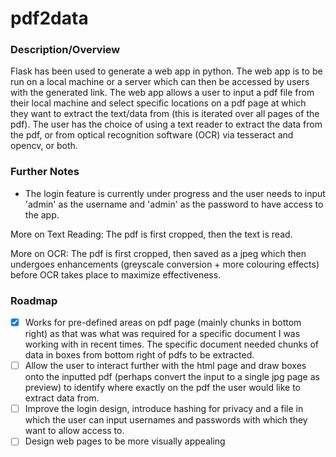 # pdf2data 
### Description/Overview
Flask has been used to generate a web app in python. The web app is to be run on a local machine or a server which can then be accessed by users with the generated link. The web app allows a user to input a pdf file from their local machine and select specific locations on a pdf page at which they want to extract the text/data from (this is iterated over all pages of the pdf). The user has the choice of using a text reader to extract the data from the pdf, or from optical recognition software (OCR) via tesseract and opencv, or both.
### Further Notes
- The login feature is currently under progress and the user needs to input 'admin' as the username and 'admin' as the password to have access to the app.

More on Text Reading: The pdf is first cropped, then the text is read.

More on OCR: The pdf is first cropped, then saved as a jpeg which then undergoes enhancements (greyscale conversion + more colouring effects) before OCR takes place to maximize effectiveness.
### Roadmap
- [x] Works for pre-defined areas on pdf page (mainly chunks in bottom right) as that was what was required for a specific document I was working with in recent times. The specific document needed chunks of data in boxes from bottom right of pdfs to be extracted.
- [ ] Allow the user to interact further with the html page and draw boxes onto the inputted pdf (perhaps convert the input to a single jpg page as preview) to identify where exactly on the pdf the user would like to extract data from.
- [ ] Improve the login design, introduce hashing for privacy and a file in which the user can input usernames and passwords with which they want to allow access to.
- [ ] Design web pages to be more visually appealing

